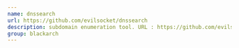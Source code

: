 ```yaml
---
name: dnssearch
url: https://github.com/evilsocket/dnssearch
description: subdomain enumeration tool. URL : https://github.com/evilsocket/dnssearch Groups : blackarch blackarch-recon
group: blackarch
---
```


